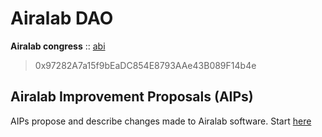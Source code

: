 # Airalab DAO

**Airalab congress** :: [abi](https://raw.githubusercontent.com/airalab/core/master/abi/Congress.json)

> 0x97282A7a15f9bEaDC854E8793AAe43B089F14b4e

## Airalab Improvement Proposals (AIPs)

AIPs propose and describe changes made to Airalab software. Start [here](https://github.com/airalab/DAO-Airalab/tree/master/AIPs)
